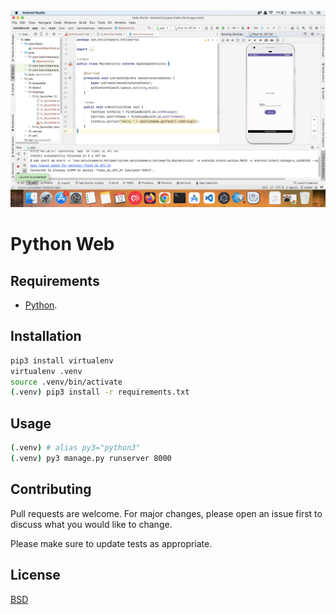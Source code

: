 <img src="https://raw.githubusercontent.com/kkamara/useful/915937134e2f0b541e50594a9e3c630df56d8c29/see-message-java-mobile.png" alt="see-message-java-mobile.png" />

# Python Web



## Requirements

* [Python](https://www.python.org).

## Installation

```bash
pip3 install virtualenv
virtualenv .venv
source .venv/bin/activate
(.venv) pip3 install -r requirements.txt
```

## Usage

```bash
(.venv) # alias py3="python3"
(.venv) py3 manage.py runserver 8000
```

## Contributing
Pull requests are welcome. For major changes, please open an issue first to discuss what you would like to change.

Please make sure to update tests as appropriate.

## License
[BSD](https://opensource.org/licenses/BSD-3-Clause)
